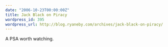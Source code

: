 ```yaml
---
date: "2006-10-23T00:00:00Z"
title: Jack Black on Piracy
wordpress_id: 395
wordpress_url: http://blog.ryaneby.com/archives/jack-black-on-piracy/
---
```

A PSA worth watching.

<object width="425" height="350"><param name="movie" value="http://www.youtube.com/v/-LkWKvMCzqA"></param><param name="wmode" value="transparent"></param><embed src="http://www.youtube.com/v/-LkWKvMCzqA" type="application/x-shockwave-flash" wmode="transparent" width="425" height="350"></embed></object>
